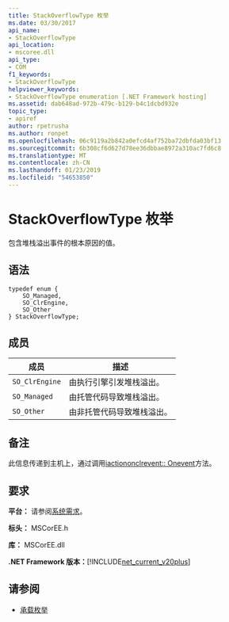 ```yaml
---
title: StackOverflowType 枚举
ms.date: 03/30/2017
api_name:
- StackOverflowType
api_location:
- mscoree.dll
api_type:
- COM
f1_keywords:
- StackOverflowType
helpviewer_keywords:
- StackOverflowType enumeration [.NET Framework hosting]
ms.assetid: dab648ad-972b-479c-b129-b4c1dcbd932e
topic_type:
- apiref
author: rpetrusha
ms.author: ronpet
ms.openlocfilehash: 06c9119a2b842a0efcd4af752ba72dbfda03bf13
ms.sourcegitcommit: 6b308cf6d627d78ee36dbbae8972a310ac7fd6c8
ms.translationtype: MT
ms.contentlocale: zh-CN
ms.lasthandoff: 01/23/2019
ms.locfileid: "54653850"
---
```

# <a name="stackoverflowtype-enumeration"></a>StackOverflowType 枚举
包含堆栈溢出事件的根本原因的值。  
  
## <a name="syntax"></a>语法  
  
```  
typedef enum {  
    SO_Managed,  
    SO_ClrEngine,  
    SO_Other  
} StackOverflowType;  
```  
  
## <a name="members"></a>成员  
  
|成员|描述|  
|------------|-----------------|  
|`SO_ClrEngine`|由执行引擎引发堆栈溢出。|  
|`SO_Managed`|由托管代码导致堆栈溢出。|  
|`SO_Other`|由非托管代码导致堆栈溢出。|  
  
## <a name="remarks"></a>备注  
 此信息传递到主机上，通过调用[iactiononclrevent:: Onevent](../../../../docs/framework/unmanaged-api/hosting/iactiononclrevent-onevent-method.md)方法。  
  
## <a name="requirements"></a>要求  
 **平台：** 请参阅[系统需求](../../../../docs/framework/get-started/system-requirements.md)。  
  
 **标头：** MSCorEE.h  
  
 **库：** MSCorEE.dll  
  
 **.NET Framework 版本：**[!INCLUDE[net_current_v20plus](../../../../includes/net-current-v20plus-md.md)]  
  
## <a name="see-also"></a>请参阅
- [承载枚举](../../../../docs/framework/unmanaged-api/hosting/hosting-enumerations.md)
